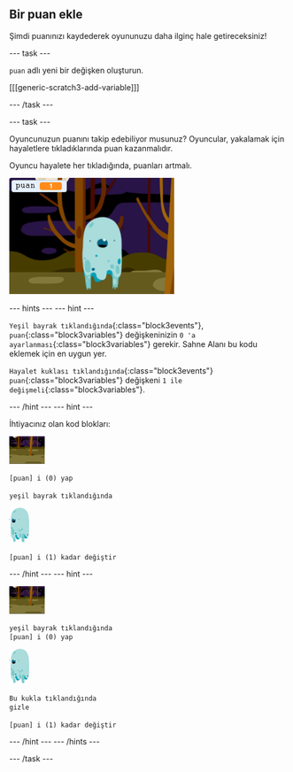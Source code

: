 ## Bir puan ekle

Şimdi puanınızı kaydederek oyununuzu daha ilginç hale getireceksiniz!

--- task ---

`puan` adlı yeni bir değişken oluşturun.

[[[generic-scratch3-add-variable]]]

--- /task ---

--- task ---

Oyuncunuzun puanını takip edebiliyor musunuz? Oyuncular, yakalamak için hayaletlere tıkladıklarında puan kazanmalıdır.

Oyuncu hayalete her tıkladığında, puanları artmalı.

![Artan puan](images/ghost-score-test.png)

--- hints --- --- hint ---

`Yeşil bayrak tıklandığında`{:class="block3events"}, `puan`{:class="block3variables"} değişkeninizin `0 'a ayarlanması`{:class="block3variables"} gerekir. Sahne Alanı bu kodu eklemek için en uygun yer.

`Hayalet kuklası tıklandığında`{:class="block3events"} `puan`{:class="block3variables"} değişkeni `1 ile değişmeli`{:class="block3variables"}.

--- /hint --- --- hint ---

İhtiyacınız olan kod blokları:

![arkaplan simgesi](images/ghost-backdrop.png)

```blocks3
[puan] i (0) yap

yeşil bayrak tıklandığında
```

![hayalet-kuklası](images/ghost-sprite.png)

```blocks3
[puan] i (1) kadar değiştir
```

--- /hint --- --- hint ---

![zemin simgesi](images/ghost-backdrop.png)

```blocks3
yeşil bayrak tıklandığında
[puan] i (0) yap
```

![hayalet-kuklası](images/ghost-sprite.png)

```blocks3
Bu kukla tıklandığında
gizle

[puan] i (1) kadar değiştir
```

--- /hint --- --- /hints ---

--- /task ---